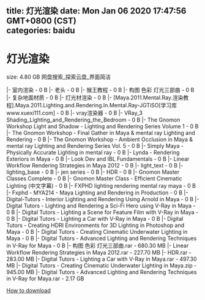 
title: 灯光渲染
date: Mon Jan 06 2020 17:47:56 GMT+0800 (CST)    
categories: baidu
---

# 灯光渲染
size: 4.80 GB
 网盘搜索_探索云盘_界面简洁
 
|- 室内渲染 - 0 B
|- 老头 - 0 B
|- 猴王教程 - 0 B
|- 构图 色彩 灯光三部曲 - 0 B
|- 复杂地面材质 - 0 B
|- 灯光材渲染 - 0 B
|- [Maya.2011.Mental.Ray.渲染教程].Maya.2011.Lighting.and.Rendering.In.Mental.Ray-JGTiSO[学习库www.xuexi111.com] - 0 B
|- vray渲染器 - 0 B
|- VRay_3 Shading_Lighting_and_Rendering_the_Bedroom - 0 B
|- The Gnomon Workshop Light and Shadow - Lighting and Rendering Series Volume 1 - 0 B
|- The Gnomon Workshop - Final Gather in Maya & mental ray Lighting and Rendering - 0 B
|- The  Gnomon Workshop - Ambient Occlusion in Maya & mental ray Lighting and Rendering Series Vol. 5 - 0 B
|- Simply Maya - Physically Accurate Lighting in mental ray - 0 B
|- Lynda - Rendering Exteriors in Maya - 0 B
|- Look Dev and IBL Fundamentals - 0 B
|- Linear Workflow Rendering Strategies in Maya 2012 - 0 B
|- light_text - 0 B
|- lighting_base - 0 B
|- jen series - 0 B
|- HDR - 0 B
|- Gnomon Master Classes Complete - 0 B
|- Gnomon Master Class - Efficient Cinematic Lighting (中文字幕) - 0 B
|- FXPHD lighting rendering mental ray maya - 0 B
|- Fxphd - MYA214 - Maya Lighting and Rendering in Production - 0 B
|- Digital-Tutors - Interior Lighting and Rendering Using Arnold in Maya - 0 B
|- Digital Tutors - Lighting and Rendering a Sci-Fi Hero using V-Ray in Maya - 0 B
|- Digital Tutors - Lighting a Scene for Feature Film with V-Ray in Maya - 0 B
|- Digital Tutors - Lighting a Car with V-Ray in Maya - 0 B
|- Digital Tutors - Creating HDRI Environments for 3D Lighting in Photoshop and Maya - 0 B
|- Digital Tutors - Creating Cinematic Underwater Lighting in Maya - 0 B
|- Digital Tutors - Advanced Lighting and Rendering Techniques in V-Ray for Maya - 0 B
|- 构图 色彩 灯光三部曲.rar - 680.30 MB
|- Linear Workflow Rendering Strategies in Maya 2012.rar - 227.70 MB
|- HDR.rar - 283.00 MB
|- Digital Tutors - Lighting a Car with V-Ray in Maya.rar - 497.30 MB
|- Digital Tutors - Creating Cinematic Underwater Lighting in Maya.zip - 945.00 MB
|- Digital Tutors - Advanced Lighting and Rendering Techniques in V-Ray for Maya.rar - 2.17 GB

[How to download](https://bpcam.bemobtrk.com/go/2ceec3aa-1ca2-46d6-b9ff-aaa5c184517c?jno=1215)